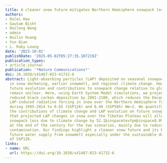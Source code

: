 ```yaml
---
title: A cleaner snow future mitigates Northern Hemisphere snowpack loss from warming
authors:
- Dalei Hao
- Gautam Bisht
- Hailong Wang
- admin
- Huilin Huang
- Yun Qian
- L. Ruby Leung
date: '2023-10-01'
publishDate: '2025-05-02T05:27:35.107219Z'
publication_types:
- article-journal
publication: '*Nature Communications*'
doi: 10.1038/s41467-023-41732-6
abstract: Light-absorbing particles (LAP) deposited on seasonal snowpack can result
  in snow darkening, earlier snowmelt, and regional climate change. However, their
  future evolution and contributions to snowpack change relative to global warming
  remain unclear. Here, using Earth System Model simulations, we project significantly
  reduced black carbon deposition by 2081-2100, which reduces the December-May average
  LAP-induced radiative forcing in snow over the Northern Hemisphere from 1.3 Wm−2
  during 1995-2014 to 0.65 (SSP126) and 0.49 (SSP585) Wm−2. We quantify separately
  the contributions of climate change and LAP evolution on future snowpack and demonstrate
  that projected LAP changes in snow over the Tibetan Plateau will alleviate future
  snowpack loss due to climate change by 52.1þinspacetextpmþinspace8.0% and 8.0þinspacetextpmþinspace1.1%
  at the end of the century for the two scenarios, mainly due to reduced black carbon
  contamination. Our findings highlight a cleaner snow future and its benefits for
  future water supply from snowmelt especially under the sustainable development pathway
  of SSP126.
links:
- name: URL
  url: https://doi.org/10.1038/s41467-023-41732-6
---
```

